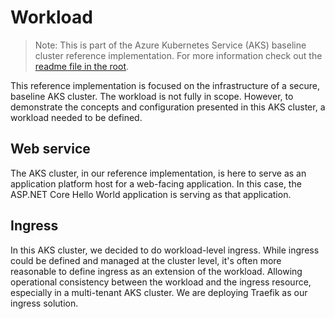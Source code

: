 # Workload

> Note: This is part of the Azure Kubernetes Service (AKS) baseline cluster reference implementation. For more information check out the [readme file in the root](../README.md).

This reference implementation is focused on the infrastructure of a secure, baseline AKS cluster. The workload is not fully in scope. However, to demonstrate the concepts and configuration presented in this AKS cluster, a workload needed to be defined.

## Web service

The AKS cluster, in our reference implementation, is here to serve as an application platform host for a web-facing application. In this case, the ASP.NET Core Hello World application is serving as that application.

## Ingress

In this AKS cluster, we decided to do workload-level ingress. While ingress could be defined and managed at the cluster level, it's often more reasonable to define ingress as an extension of the workload. Allowing operational consistency between the workload and the ingress resource, especially in a multi-tenant AKS cluster. We are deploying Traefik as our ingress solution.
